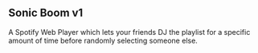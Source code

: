 ## Sonic Boom v1

A Spotify Web Player which lets your friends DJ the playlist for a specific amount of time before randomly selecting someone else.